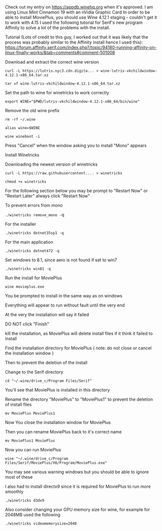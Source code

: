 
Check out my entry on https://appdb.winehq.org when it's approved.
I am using Linux Mint Cinnamon 19 with an nVidia Graphic Card
In order to be able to install MoviePlus, you should use Wine 4.12.1 staging - couldn't get it to work with 4.15
I used the following tutorial for Serif's new program Affinity to solve a lot of the problems with the install.

Tutorial (Lots of credit to this guy, I worked out that it was likely that the process was probably similar to the Affinity install hence I used this): https://forum.affinity.serif.com/index.php?/topic/94180-running-affinity-on-linux-finally-works/&tab=comments#comment-501008

Download and extract the correct wine version

    curl -L https://lutris.nyc3.cdn.digita... > wine-lutris-vkchildwindow-4.12.1-x86_64.tar.xz
    
    tar xf wine-lutris-vkchildwindow-4.12.1-x86_64.tar.xz

Set the path to wine for winetricks to work correctly

    export WINE="$PWD/lutris-vkchildwindow-4.12.1-x86_64/bin/wine"

Remove the old wine prefix

    rm -rf ~/.wine
    
    alias wine=$WINE
    
    wine wineboot -i

Press "Cancel" when the window asking you to install "Mono" appears

Install Winetricks

Downloading the newest version of winetricks

    curl -L https://raw.githubusercontent.... > winetricks
    
    chmod +x winetricks

For the following section below you may be prompt to "Restart Now" or "Restart Later" always click "Restart Now"

To prevent errors from mono

`./winetricks remove_mono -`q

For the installer

    ./winetricks dotnet35sp1 -q

For the main application

    ./winetricks dotnet472 -q

Set windows to 8.1, since aero is not found if set to win7

    ./winetricks win81 -q

Run the install for MoviePlus

    wine movieplus.exe

You be prompted to install in the same way as on windows

Everything will appear to run without fault until the very end

At the very the installation will say it failed

DO NOT click "Finish"

kill the installation, as MoviePlus will delete install files if it think it failed to install

Find the installation directory for MoviePlus ( note: do not close or cancel the installation window )

Then to prevent the deletion of the install

Change to the Serif directory

    cd "~/.wine/drive_c/Program Files/Serif"

You'll see that MoviePlus is installed in this directory

Rename the directory "MoviePlus" to "MoviePlus1" to prevent the deletion of install files

    mv MoviePlus MoviePlus1

Now You close the installation window for MoviePlus

Then you can rename MoviePlus back to it's correct name

    mv MoviePlus1 MoviePlus

Now you can run MoviePlus

	wine "~/.wine/drive_c/Program Files/Serif/MoviePlus/X6/Program/MoviePlus.exe"

You may see various warning windows but you should be able to ignore most of these

I also had to install directx9 since it is required for MoviePlus to run more smoothly

	./winetricks d3dx9

Also consider changing your GPU memory size for wine, for example for 2048MB used the following

	./winetricks videomemorysize=2048

